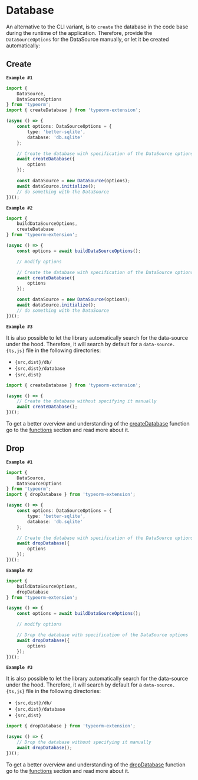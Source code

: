 # Database
An alternative to the CLI variant, is to `create` the database in the code base during the runtime of the application.
Therefore, provide the `DataSourceOptions` for the DataSource manually, or let it be created automatically:

## Create
**`Example #1`**
```typescript
import { 
    DataSource, 
    DataSourceOptions
} from 'typeorm';
import { createDatabase } from 'typeorm-extension';

(async () => {
    const options: DataSourceOptions = {
        type: 'better-sqlite',
        database: 'db.sqlite'
    };

    // Create the database with specification of the DataSource options
    await createDatabase({
        options
    });

    const dataSource = new DataSource(options);
    await dataSource.initialize();
    // do something with the DataSource
})();
```

**`Example #2`**
```typescript
import {
    buildDataSourceOptions,
    createDatabase
} from 'typeorm-extension';

(async () => {
    const options = await buildDataSourceOptions();

    // modify options

    // Create the database with specification of the DataSource options
    await createDatabase({
        options
    });

    const dataSource = new DataSource(options);
    await dataSource.initialize();
    // do something with the DataSource
})();
```

**`Example #3`**

It is also possible to let the library automatically search for the data-source under the hood.
Therefore, it will search by default for a `data-source.{ts,js}` file in the following directories:
- `{src,dist}/db/`
- `{src,dist}/database`
- `{src,dist}`

```typescript
import { createDatabase } from 'typeorm-extension';

(async () => {
    // Create the database without specifying it manually
    await createDatabase();
})();
```


To get a better overview and understanding of the [createDatabase](#createdatabase) function go to the [functions](#functions---database) section and read more about it.

## Drop

**`Example #1`**
```typescript
import {
    DataSource, 
    DataSourceOptions
} from 'typeorm';
import { dropDatabase } from 'typeorm-extension';

(async () => {
    const options: DataSourceOptions = {
        type: 'better-sqlite',
        database: 'db.sqlite'
    };

    // Create the database with specification of the DataSource options
    await dropDatabase({
        options
    });
})();
```

**`Example #2`**
```typescript
import { 
    buildDataSourceOptions,
    dropDatabase 
} from 'typeorm-extension';

(async () => {
    const options = await buildDataSourceOptions();

    // modify options

    // Drop the database with specification of the DataSource options
    await dropDatabase({
        options
    });
})();
```

**`Example #3`**

It is also possible to let the library automatically search for the data-source under the hood.
Therefore, it will search by default for a `data-source.{ts,js}` file in the following directories:
- `{src,dist}/db/`
- `{src,dist}/database`
- `{src,dist}`

```typescript
import { dropDatabase } from 'typeorm-extension';

(async () => {
    // Drop the database without specifying it manually
    await dropDatabase();
})();
```

To get a better overview and understanding of the [dropDatabase](#dropdatabase) function go to the [functions](#functions---database) section and read more about it.
